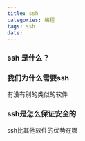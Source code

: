 ```yaml
---
title: ssh
categories: 编程
tags: ssh
date: 
---
```


### ssh 是什么？

### 我们为什么需要ssh

有没有别的类似的软件

### ssh是怎么保证安全的

ssh比其他软件的优势在哪